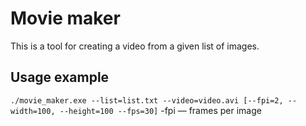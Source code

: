 # Movie maker
This is a tool for creating a video from a given list of images.

## Usage example
`./movie_maker.exe --list=list.txt --video=video.avi [--fpi=2, --width=100, --height=100 --fps=30]`
 -fpi — frames per image
